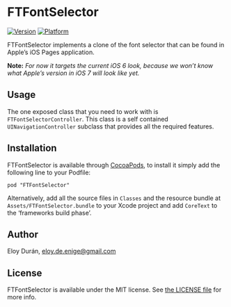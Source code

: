 # FTFontSelector

[![Version](http://cocoapod-badges.herokuapp.com/v/FTFontSelector/badge.png)](http://cocoadocs.org/docsets/FTFontSelector)
[![Platform](http://cocoapod-badges.herokuapp.com/p/FTFontSelector/badge.png)](http://cocoadocs.org/docsets/FTFontSelector)

FTFontSelector implements a clone of the font selector that can be found in
Apple’s iOS Pages application.

**Note:** _For now it targets the current iOS 6 look, because we won’t know
what Apple’s version in iOS 7 will look like yet._


## Usage

The one exposed class that you need to work with is `FTFontSelectorController`.
This class is a self contained `UINavigationController` subclass that provides
all the required features.


## Installation

FTFontSelector is available through [CocoaPods](http://cocoapods.org), to
install it simply add the following line to your Podfile:

    pod "FTFontSelector"

Alternatively, add all the source files in `Classes` and the resource bundle at
`Assets/FTFontSelector.bundle` to your Xcode project and add `CoreText` to the
‘frameworks build phase’.


## Author

Eloy Durán, eloy.de.enige@gmail.com


## License

FTFontSelector is available under the MIT license. See [the LICENSE file](https://raw.github.com/Fingertips/FTFontSelector/master/LICENSE)
for more info.
